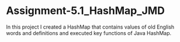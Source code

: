 # Assignment-5.1_HashMap_JMD

In this project I created a HashMap that contains values of old English words and definitions and executed 
key functions of Java HashMap.
